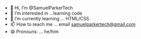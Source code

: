 - 👋 Hi, I’m @SamuelParkerTech
- 👀 I’m interested in ...learning code
- 🌱 I’m currently learning ... HTML/CSS
- 📫 How to reach me ... email samuelparkertech@gmail.com
- 😄 Pronouns: ... he/him


<!---
SamuelParkerTech/SamuelParkerTech is a ✨ special ✨ repository because its `README.md` (this file) appears on your GitHub profile.
You can click the Preview link to take a look at your changes.
--->
